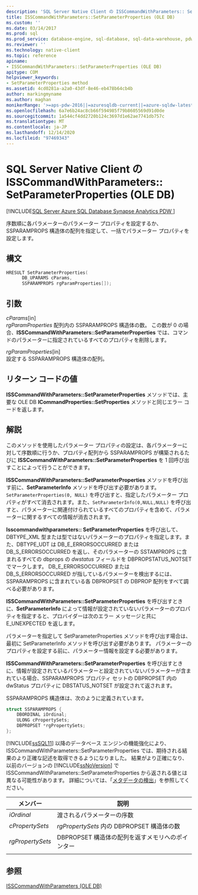 ```yaml
---
description: 'SQL Server Native Client の ISSCommandWithParameters:: SetParameterProperties (OLE DB)'
title: ISSCommandWithParameters::SetParameterProperties (OLE DB)
ms.custom: ''
ms.date: 03/14/2017
ms.prod: sql
ms.prod_service: database-engine, sql-database, sql-data-warehouse, pdw
ms.reviewer: ''
ms.technology: native-client
ms.topic: reference
apiname:
- ISSCommandWithParameters::SetParameterProperties (OLE DB)
apitype: COM
helpviewer_keywords:
- SetParameterProperties method
ms.assetid: 4cd0281a-a2a0-43df-8e46-eb478b64cb4b
author: markingmyname
ms.author: maghan
monikerRange: '>=aps-pdw-2016||=azuresqldb-current||=azure-sqldw-latest||>=sql-server-2016||>=sql-server-linux-2017||=azuresqldb-mi-current'
ms.openlocfilehash: 6a7e6b24ac8cb66f594985f79b8605569d91d0de
ms.sourcegitcommit: 1a544cf4dd2720b124c3697d1e62ae7741db757c
ms.translationtype: MT
ms.contentlocale: ja-JP
ms.lasthandoff: 12/14/2020
ms.locfileid: "97469343"
---
```

# <a name="isscommandwithparameterssetparameterproperties-in-sql-server-native-client-ole-db"></a>SQL Server Native Client の ISSCommandWithParameters:: SetParameterProperties (OLE DB)
[!INCLUDE[SQL Server Azure SQL Database Synapse Analytics PDW ](../../includes/applies-to-version/sql-asdb-asdbmi-asa-pdw.md)]

  序数順に各パラメーターのパラメーター プロパティを設定するか、SSPARAMPROPS 構造体の配列を指定して、一括でパラメーター プロパティを設定します。  
  
## <a name="syntax"></a>構文  
  
```cpp
HRESULT SetParameterProperties(  
      DB_UPARAMS cParams,   
      SSPARAMPROPS rgParamProperties[]);  
```  
  
## <a name="arguments"></a>引数  
 *cParams*[in]  
 *rgParamProperties* 配列内の SSPARAMPROPS 構造体の数。 この数が 0 の場合、**ISSCommandWithParameters::SetParameterProperties** では、コマンドのパラメーターに指定されているすべてのプロパティを削除します。  
  
 *rgParamProperties*[in]  
 設定する SSPARAMPROPS 構造体の配列。  
  
## <a name="return-code-values"></a>リターン コードの値  
 **ISSCommandWithParameters::SetParameterProperties** メソッドでは、主要な OLE DB **ICommandProperties::SetProperties** メソッドと同じエラー コードを返します。  
  
## <a name="remarks"></a>解説  
 このメソッドを使用したパラメーター プロパティの設定は、各パラメーターに対して序数順に行うか、プロパティ配列から SSPARAMPROPS が構築されるたびに **ISSCommandWithParameters::SetParameterProperties** を 1 回呼び出すことによって行うことができます。  
  
 **ISSCommandWithParameters::SetParameterProperties** メソッドを呼び出す前に、**SetParameterInfo** メソッドを呼び出す必要があります。 `SetParameterProperties(0, NULL)` を呼び出すと、指定したパラメーター プロパティがすべて消去されます。また、`SetParameterInfo(0,NULL,NULL)` を呼び出すと、パラメーターに関連付けられているすべてのプロパティを含めて、パラメーターに関するすべての情報が消去されます。  
  
 **Isscommandwithparameters:: SetParameterProperties** を呼び出して、DBTYPE_XML 型または型ではないパラメーターのプロパティを指定します。また、DBTYPE_UDT は DB_E_ERRORSOCCURRED または DB_S_ERRORSOCCURRED を返し、そのパラメーターの SSTAMPROPS に含まれるすべての dbprops の *dwstatus* フィールドを DBPROPSTATUS_NOTSET でマークします。 DB_E_ERRORSOCCURRED または DB_S_ERRORSOCCURRED が指しているパラメーターを検出するには、SSPARAMPROPS に含まれている各 DBPROPSET の DBPROP 配列をすべて調べる必要があります。  
  
 **ISSCommandWithParameters::SetParameterProperties** を呼び出すときに、**SetParameterInfo** によって情報が設定されていないパラメーターのプロパティを指定すると、プロバイダーは次のエラー メッセージと共に E_UNEXPECTED を返します。  
  
 パラメーターを指定して SetParameterProperties メソッドを呼び出す場合は、最初に SetParameterInfo メソッドを呼び出す必要があります。 パラメーターのプロパティを設定する前に、パラメーター情報を設定する必要があります。  
  
 **ISSCommandWithParameters::SetParameterProperties** を呼び出すときに、情報が設定されているパラメーターと設定されていないパラメーターが含まれている場合、SSPARAMPROPS プロパティ セットの DBPROPSET 内の dwStatus プロパティに DBSTATUS_NOTSET が設定されて返されます。  
  
 SSPARAMPROPS 構造体は、次のように定義されています。  

```cpp
struct SSPARAMPROPS {
    DBORDINAL iOrdinal;
    ULONG cPropertySets;
    DBPROPSET *rgPropertySets;
};
```

 [!INCLUDE[ssSQL11](../../includes/sssql11-md.md)] 以降のデータベース エンジンの機能強化により、ISSCommandWithParameters::SetParameterProperties では、期待される結果のより正確な記述を取得できるようになりました。 結果がより正確になり、以前のバージョンの [!INCLUDE[ssNoVersion](../../includes/ssnoversion-md.md)] で ISSCommandWithParameters::SetParameterProperties から返される値とは異なる可能性があります。 詳細については、「[メタデータの検出](../../relational-databases/native-client/features/metadata-discovery.md)」を参照してください。  
  
|メンバー|説明|  
|------------|-----------------|  
|*iOrdinal*|渡されるパラメーターの序数|  
|*cPropertySets*|*rgPropertySets* 内の DBPROPSET 構造体の数|  
|*rgPropertySets*|DBPROPSET 構造体の配列を返すメモリへのポインター|  
|||

## <a name="see-also"></a>参照  
 [ISSCommandWithParameters &#40;OLE DB&#41;](../../relational-databases/native-client-ole-db-interfaces/isscommandwithparameters-ole-db.md)  
  
  
